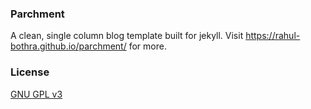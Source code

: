 ### Parchment
A clean, single column blog template built for jekyll.  Visit https://rahul-bothra.github.io/parchment/ for more.

### License
[GNU GPL v3](LICENSE)